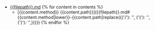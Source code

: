 * [{{filepath}}.md]({{filepath}}.md)
{% for content in contents %}
    * [{{content.method}} {{content.path}}]({{filepath}}.md#{{content.method|lower}}-{{content.path|replace({('/'): '', ('{'): '', ('}'): '',})}})
{% endfor %}
